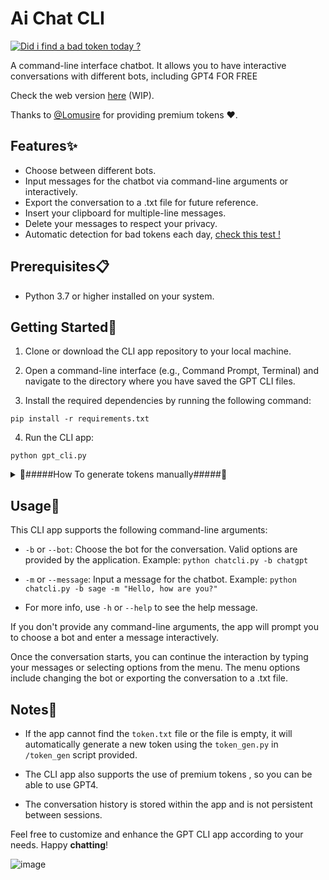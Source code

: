 # Ai Chat CLI

[![Did i find a bad token today ?](https://github.com/TheLime1/gpt-cli/actions/workflows/bad_token.yml/badge.svg)](https://github.com/TheLime1/gpt-cli/actions/workflows/bad_token.yml)

A command-line interface chatbot. It allows you to have interactive conversations with different bots, including GPT4 FOR FREE

Check the web version [here](https://github.com/TheLime1/gptCensorFree) (WIP).

Thanks to [@Lomusire](https://github.com/Lomusire) for providing premium tokens ❤️.

## Features✨

- Choose between different bots.
- Input messages for the chatbot via command-line arguments or interactively.
- Export the conversation to a .txt file for future reference.
- Insert your clipboard for multiple-line messages.
- Delete your messages to respect your privacy.
- Automatic detection for bad tokens each day, [check this test !](https://github.com/TheLime1/gpt-cli/pull/18)

## Prerequisites📋

- Python 3.7 or higher installed on your system.

## Getting Started🚀

1. Clone or download the CLI app repository to your local machine.

2. Open a command-line interface (e.g., Command Prompt, Terminal) and navigate to the directory where you have saved the GPT CLI files.

3. Install the required dependencies by running the following command:
```
pip install -r requirements.txt
```

4. Run the CLI app:

```
python gpt_cli.py
```

<details>
<summary>🔐#####How To generate tokens manually#####🔐</summary>

---
### poe token

Log into [Poe](https://poe.com/) on any web browser, then open your browser's developer tools (also known as "inspect") and look for the value of the `p-b` cookie in the following menus:

Chromium: Devtools > Application > Cookies > poe.com

Firefox: Devtools > Storage > Cookies

Safari: Devtools > Storage > Cookies

then save the token by creating `poe_token.txt` in `/aichat/tokens`

---

### Bard token

Log into [Bard](https://bard.google.com/) on any web browser, then open your browser's developer tools (also known as "inspect") and look for the value of the `__Secure-1PSID` cookie in the following menus:
(tip : copy the cookie name to the filter box)

Chromium: Devtools > Application > Cookies > bard.google.com

Firefox: Devtools > Storage > Cookies

Safari: Devtools > Storage > Cookies

then save the token by creating `bard_token.txt` in `/aichat/tokens`
> :warning: **Warning:** Be careful using Bard tokens; they are Google account tokens.

---

### Bing token

Not required.

---

</details>

## Usage📝

This CLI app supports the following command-line arguments:

- `-b` or `--bot`: Choose the bot for the conversation. Valid options are provided by the application.
Example: `python chatcli.py -b chatgpt`

- `-m` or `--message`: Input a message for the chatbot.
Example: `python chatcli.py -b sage -m "Hello, how are you?"`

- For more info, use `-h` or `--help` to see the help message.

If you don't provide any command-line arguments, the app will prompt you to choose a bot and enter a message interactively.

Once the conversation starts, you can continue the interaction by typing your messages or selecting options from the menu. The menu options include changing the bot or exporting the conversation to a .txt file.

## Notes📌

- If the app cannot find the `token.txt` file or the file is empty, it will automatically generate a new token using the `token_gen.py` in `/token_gen` script provided.

- The CLI app also supports the use of premium tokens , so you can be able to use GPT4.

- The conversation history is stored within the app and is not persistent between sessions.

Feel free to customize and enhance the GPT CLI app according to your needs. Happy **chatting**!

![image](https://github.com/TheLime1/gpt-cli/assets/47940043/e5ee768c-097c-4e10-8299-238df348b882)
